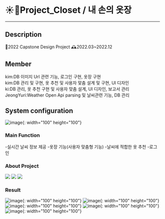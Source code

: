 # ☀️👖Project_Closet / 내 손의 옷장
___

## Description
📌2022 Capstone Design Project                                                                                                      🕰️2022.03~2022.12  

## Member
kim:DB 이미지 Url 관련 기능, 로그인 구현, 옷장 구현                                                                                                          
kim:DB 관리 및 구현, 옷 추천 및 사용자 맟춤 설계 및 구현, UI 디자인                                                                                           
ki:DB 관리, 옷 추천 구현 및 사용자 맞춤 설계, UI 디자인, 보고서 관리                                                                                          
JeongYuri:Weather Open Api parsing 및 날씨관련 기능, DB 관리                                                                                                 
## System configuration
![image](https://github.com/jeongYuri/Project_Closet/assets/74125993/ae695c78-3040-49b4-b79f-db9e9867619a){: width="100" height="100"}

### Main Function
-실시간 날씨 정보 제공
-옷장 기능(사용자 맞춤형 기능)
-날씨에 적합한 옷 추천
-로그인 

### About Project
<img src="https://img.shields.io/badge/java-007396?style=for-the-badge&logo=java&logoColor=white"> 
<img src="https://img.shields.io/badge/firebase-FFCA28?style=for-the-badge&logo=firebase&logoColor=white">
<img src="https://img.shields.io/badge/androidstudio-3DDC84?style=for-the-badge&logo=androidstudio&logoColor=white">
<br>


### Result
![image](https://github.com/jeongYuri/Project_Closet/assets/74125993/70e8390a-3408-432f-8dc9-b925a8cfb015){: width="100" height="100"}
![image](https://github.com/jeongYuri/Project_Closet/assets/74125993/1eedb935-8a2d-4b5e-ac85-311477c3b03b){: width="100" height="100"}
![image](https://github.com/jeongYuri/Project_Closet/assets/74125993/4bd8ebd2-0184-4998-ae5a-a8b067ff4b80){: width="100" height="100"}
![image](https://github.com/jeongYuri/Project_Closet/assets/74125993/0f575d46-7876-496d-9a7a-d2118eb117da){: width="100" height="100"}
![image](https://github.com/jeongYuri/Project_Closet/assets/74125993/347a45ed-430b-4436-9c20-9b0f0f054867){: width="100" height="100"}








